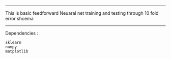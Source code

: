 *********************
This is basic feedforward Neuaral net training and testing through 10 fold error shcema

***************************
Dependencies :

	sklearn 
	numpy 
	matplotlib
